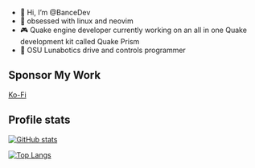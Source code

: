 - 👋 Hi, I’m @BanceDev
- 🐧 obsessed with linux and neovim
- 🎮 Quake engine developer currently working on an all in one Quake development kit called Quake Prism
- 🤖 OSU Lunabotics drive and controls programmer

## Sponsor My Work
[Ko-Fi](https://ko-fi.com/bancedev)

## Profile stats

[![GitHub stats](https://github-readme-stats.vercel.app/api?username=BanceDev&show_icons=true&theme=github_dark&include_all_commits=true)](https://github.com/anuraghazra/github-readme-stats)

[![Top Langs](https://github-readme-stats.vercel.app/api/top-langs/?username=BanceDev&layout=compact&theme=github_dark)](https://github.com/anuraghazra/github-readme-stats)

<!---
BanceDev/BanceDev is a ✨ special ✨ repository because its `README.md` (this file) appears on your GitHub profile.
You can click the Preview link to take a look at your changes.
--->
